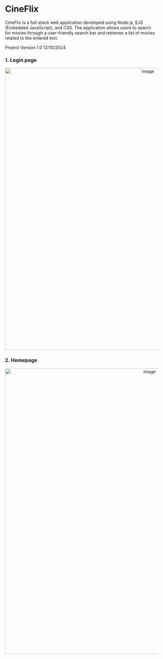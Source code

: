 # CineFlix
CineFlix is a full-stack web application developed using Node.js, EJS (Embedded JavaScript), and CSS.
The application allows users to search for movies through a user-friendly search bar and retrieves a list of movies related to the entered text.

Project Version 1.0 12/10/2024

### 1. Login page
<p align='center'>
 <img width="926" alt="image" src="https://github.com/user-attachments/assets/d09c2584-8359-4cdb-8f50-ed33f4f225c0">
</p>

### 2. Homepage
<p align='center'>
 <img width="937" alt="image" src="https://github.com/user-attachments/assets/96fe5290-7714-442e-89cd-c03d317504fd">
</p>

 

